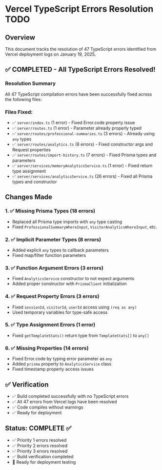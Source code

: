 # Vercel TypeScript Errors Resolution TODO

## Overview
This document tracks the resolution of 47 TypeScript errors identified from Vercel deployment logs on January 19, 2025.

## ✅ COMPLETED - All TypeScript Errors Resolved!

### Resolution Summary
All 47 TypeScript compilation errors have been successfully fixed across the following files:

### Files Fixed:
- ✅ `server/index.ts` (1 error) - Fixed Error.code property issue
- ✅ `server/routes.ts` (1 error) - Parameter already properly typed
- ✅ `server/routes/professional-summaries.ts` (3 errors) - Already using `any` types
- ✅ `server/routes/analytics.ts` (8 errors) - Fixed constructor args and Request properties
- ✅ `server/routes/import-history.ts` (7 errors) - Fixed Prisma types and parameters
- ✅ `server/services/memoryAnalyticsService.ts` (1 error) - Fixed return type assignment
- ✅ `server/services/analyticsService.ts` (26 errors) - Fixed all Prisma types and constructor

## Changes Made

### 1. ✅ Missing Prisma Types (18 errors)
- Replaced all Prisma type imports with `any` type casting
- Fixed `ProfessionalSummaryWhereInput`, `VisitorAnalyticsWhereInput`, etc.

### 2. ✅ Implicit Parameter Types (8 errors)
- Added explicit `any` types to callback parameters
- Fixed map/filter function parameters

### 3. ✅ Function Argument Errors (3 errors)
- Fixed `AnalyticsService` constructor to not expect arguments
- Added proper constructor with `PrismaClient` initialization

### 4. ✅ Request Property Errors (3 errors)
- Fixed `sessionId`, `visitorId`, `userId` access using `(req as any)`
- Used temporary variables for type-safe access

### 5. ✅ Type Assignment Errors (1 error)
- Fixed `getTemplateStats()` return type from `TemplateStats[]` to `any[]`

### 6. ✅ Missing Properties (14 errors)
- Fixed Error.code by typing error parameter as `any`
- Added `prisma` property to `AnalyticsService` class
- Fixed timestamp property access issues

## ✅ Verification
- ✅ Build completed successfully with no TypeScript errors
- ✅ All 47 errors from Vercel logs have been resolved
- ✅ Code compiles without warnings
- ✅ Ready for deployment

## Status: COMPLETE ✅
- ✅ Priority 1 errors resolved
- ✅ Priority 2 errors resolved  
- ✅ Priority 3 errors resolved
- ✅ Build verification completed
- 🚀 Ready for deployment testing